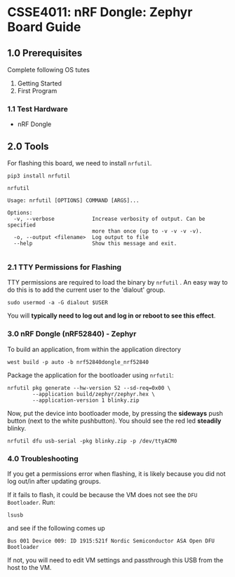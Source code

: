 # CSSE4011: nRF Dongle: Zephyr Board Guide 

## **1.0 Prerequisites**

Complete following OS tutes

  1. Getting Started
  2. First Program

### **1.1 Test Hardware**

* nRF Dongle

## **2.0 Tools**

For flashing this board, we need to install `nrfutil`.

```SHELL
pip3 install nrfutil

nrfutil
```

```SHELL
Usage: nrfutil [OPTIONS] COMMAND [ARGS]...

Options:
  -v, --verbose            Increase verbosity of output. Can be specified
                           more than once (up to -v -v -v -v).
  -o, --output <filename>  Log output to file
  --help                   Show this message and exit.


```

### **2.1 TTY Permissions for Flashing**

TTY permissions are required to load the binary by `nrfutil` . An easy way to do this is to add the current user to the 'dialout' group.

```shell
sudo usermod -a -G dialout $USER
```

You will **typically need to log out and log in or reboot to see this effect**. 

### **3.0 nRF Dongle (nRF52840) - Zephyr** 

To build an application, from within the application directory

```SHELL
west build -p auto -b nrf52840dongle_nrf52840
```

Package the application for the bootloader using `nrfutil`:

```SHELL
nrfutil pkg generate --hw-version 52 --sd-req=0x00 \
        --application build/zephyr/zephyr.hex \
        --application-version 1 blinky.zip
```

Now, put the device into bootloader mode, by pressing the **sideways** push button (next to the white pushbutton). You should see the red led **steadily** blinky.

```SHELL
nrfutil dfu usb-serial -pkg blinky.zip -p /dev/ttyACM0
```

### **4.0 Troubleshooting** 

If you get a permissions error when flashing, it is likely because you did not log out/in after updating groups.

If it fails to flash, it could be because the VM does not see the `DFU Bootloader`. 
Run:

```SHELL
lsusb
``` 
and see if the following comes up

```SHELL
Bus 001 Device 009: ID 1915:521f Nordic Semiconductor ASA Open DFU Bootloader
```

If not, you will need to edit VM settings and passthrough this USB from the host to the VM.